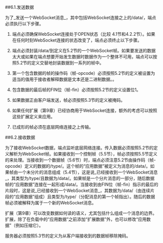 ##6.1.发送数据

为了_发送一个WebSocket消息_，其中包括WebSocket连接之上的/data/，端点必须执行以下步骤。

1.  端点必须确保WebSocket连接处于OPEN状态（比较 4.1节和4.2.2节）。如果在任何时刻WebSocket连接的状态改变了，端点必须终止以下步骤。

2.  端点必须封装/data/到定义在5.2节的一个WebSocket帧。如果要发送的数据太大或如果在端点想要开始发生数据时数据作为一个整体不可用，端点可以按照5.2节的定义交替地封装数据到一系列的帧中。

3.  第一个包含数据的帧的操作码（帧-opcode）必须按照5.2节的定义被设置为适当的值用于接收者解释数据是文本还是二进制数据。。

4.  包含数据的最后帧的FIN位（帧-fin）必须按照5.2节的定义设置位1。

5.  如果数据正由客户端发送，帧必须按照5.3节的定义被掩码。

6.  如果任何扩展（第9章）已经协商用于WebSocket连接，额外的考虑可以按照这些扩展定义来应用。

7.  已成形的帧必须在底层网络连接之上传输。

##6.2.接收数据

为了接收WebSocket数据，端点监听底层网络连接。传入数据必须按照5.2节的定义解析为WebSocket帧。如果接收到一个控制帧（5.5节），帧必须按照5.5节定义的来处理。当接收到一个数据帧（5.6节）时，端点必须注意5.2节由操作码（帧-opcode）定义的数据的/type/。这个帧的“应用数据”被定义为消息的/data/。如果帧由一个未分片的消息组成（5.4节），这是说_已经接收到一个WebSocket消息_，其类型为/type/且数据为/data/。如果帧是一个分片消息的一部分，随后数据帧的“应用数据”连接在一起形成/data/。当接收到由FIN位（帧-fin）指示的最后的片段时，这是说_已经接收到一个WebSocket消息_，其数据为/data/（由连续片段的“应用数据”组成）且类型为/type/（分配消息的第一个帧指出）。随后的数据帧必须被解释为属于一个新的WebSocket消息。

扩展（第9章）可以改变数据如何读的语义，尤其包括什么组成一个消息的边界。扩展，除了在负载中的“应用数据”之前添加“扩展数据”外，也可以修改“应用数据”（例如压缩它）。

服务器必须按照5.3节的定义为从客户端接收到的数据帧移除掩码。
